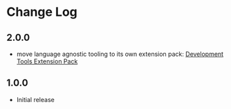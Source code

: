# Change Log

## 2.0.0

* move language agnostic tooling to its own extension pack: [Development Tools Extension Pack](https://marketplace.visualstudio.com/items?itemName=MarkusFalk.development-tools-extension-pack)

## 1.0.0

* Initial release
